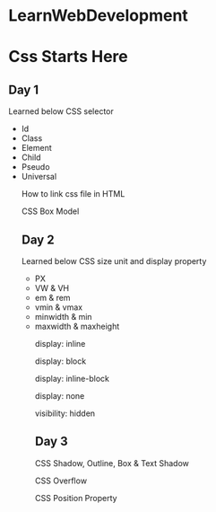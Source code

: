 # LearnWebDevelopment

<h1>Css Starts Here</h2>
<h2>Day 1</h2>
<p>Learned below CSS selector </p>
<ul>
<li>Id</li>
<li>Class</li>
<li>Element</li>
<li>Child</li>
<li>Pseudo</li>
<li>Universal</li>
<p>How to link css file in HTML</p>
<p>CSS Box Model</p>
<h2>Day 2</h2>
<p>Learned below CSS size unit and display property </p>
<ul>
<li>PX</li>
<li>VW & VH</li>
<li>em & rem</li>
<li>vmin & vmax</li>
<li>minwidth & min</li>
<li>maxwidth & maxheight</li>
<p>display: inline</p>
<p>display: block</p>
<p>display: inline-block</p>
<p>display: none</p>
<p>visibility: hidden</p>
<h2>Day 3</h2>
<p>CSS Shadow, Outline, Box & Text Shadow</p>
<p>CSS Overflow</p>
<p>CSS Position Property</p>
